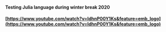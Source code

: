 #### Testing Julia language during winter break 2020
#### [https://www.youtube.com/watch?v=IdhnP00Y1Ks&feature=emb_logo](https://www.youtube.com/watch?v=IdhnP00Y1Ks&feature=emb_logo)